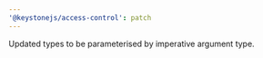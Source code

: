 ```yaml
---
'@keystonejs/access-control': patch
---
```


Updated types to be parameterised by imperative argument type.
